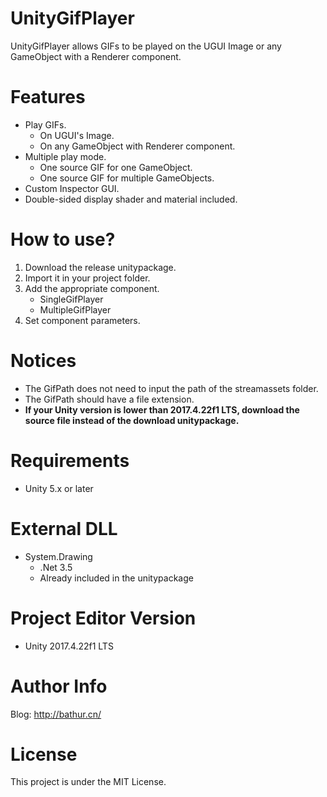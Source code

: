 # UnityGifPlayer
UnityGifPlayer allows GIFs to be played on the UGUI Image or any GameObject with a Renderer component.
# Features
- Play GIFs.
    - On UGUI's Image.
    - On any GameObject with Renderer component.
- Multiple play mode.
    - One source GIF for one GameObject.
    - One source GIF for multiple GameObjects.
- Custom Inspector GUI.
- Double-sided display shader and material included.
# How to use?
1. Download the release unitypackage.
2. Import it in your project folder.
3. Add the appropriate component.
    - SingleGifPlayer
    - MultipleGifPlayer
4. Set component parameters.
# Notices
- The GifPath does not need to input the path of the streamassets folder.
- The GifPath should have a file extension.
- **If your Unity version is lower than 2017.4.22f1 LTS, download the source file instead of the download unitypackage.**
# Requirements
- Unity 5.x or later
# External DLL
- System.Drawing
    - .Net 3.5
    - Already included in the unitypackage
# Project Editor Version
- Unity 2017.4.22f1 LTS
# Author Info
Blog: http://bathur.cn/
# License
This project is under the MIT License.
